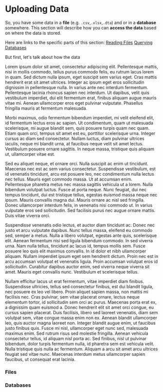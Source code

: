 # Uploading Data

So, you have some data in a __file__ (e.g. `.csv`,`.xlsx`,`.dta`) and or in a __database__ somewhere.  This section will describe how you can __access the data__ based on where the data is stored.

Here are links to the specific parts of this section:
  <a href="#files">Reading Files</a>
  <a href="#dbs">Querying Databases</a>



But first, let's talk about how the data

Lorem ipsum dolor sit amet, consectetur adipiscing elit. Pellentesque mattis, nisi in mollis commodo, tellus purus commodo felis, eu rutrum lacus lorem in quam. Sed dictum nulla ipsum, eget suscipit sem varius eget. Cras mattis hendrerit erat sit amet ultrices. Integer ac ipsum eget eros sollicitudin dignissim in pellentesque nulla. In varius ante nec interdum fermentum. Pellentesque lacinia rhoncus sapien nec interdum. Ut dapibus, velit quis vestibulum imperdiet, dui elit fermentum erat, finibus aliquam augue mauris vitae mi. Aenean ullamcorper eros eget pulvinar vulputate. Phasellus fringilla mauris at fermentum malesuada.

Morbi maximus, odio fermentum bibendum imperdiet, mi velit eleifend elit, id fermentum lectus eros ac sapien. Ut condimentum, quam ut malesuada scelerisque, mi augue blandit sem, quis posuere turpis quam nec quam. Etiam quam orci, tempus sit amet est eu, porttitor scelerisque urna. Integer cursus ac diam sed consectetur. Nullam luctus, diam pulvinar ultrices iaculis, neque mi blandit urna, at faucibus neque velit sit amet lectus. Vestibulum posuere ornare sagittis. In neque massa, tristique quis aliquam ut, ullamcorper vitae est.

Sed eu aliquet neque, et ornare orci. Nulla suscipit ac enim ut tincidunt. Maecenas nec est ac sem varius consectetur. Suspendisse vestibulum, est id venenatis tincidunt, arcu est posuere leo, nec condimentum nulla lectus nec tellus. Mauris eget commodo massa. Ut at accumsan enim. Pellentesque pharetra metus nec massa sagittis vehicula ut a lorem. Nulla bibendum volutpat luctus. Fusce at porta neque. Nunc feugiat, dui nec tempus tincidunt, dui est tristique tellus, egestas euismod massa neque nec ipsum. Mauris convallis magna dui. Mauris ornare ac nisl sed fringilla. Donec ullamcorper interdum felis, in venenatis nisi commodo ut. In varius vulputate eros sed sollicitudin. Sed facilisis purus nec augue ornare mattis. Duis vitae viverra orci.

Suspendisse venenatis odio lectus, et auctor diam tincidunt ac. Donec nec justo et arcu vulputate dapibus. Nunc tellus massa, eleifend eu commodo sed, semper a metus. Nulla a libero volutpat, egestas ante quis, scelerisque elit. Aenean fermentum nisi sed ligula bibendum commodo. In sed viverra urna. Nam nulla tellus, tincidunt ac lacus id, tempus mollis sem. Fusce posuere leo quis elit maximus convallis. In id dolor et nibh ullamcorper aliquam. Nullam imperdiet ipsum eget sem hendrerit dictum. Proin nec est in arcu accumsan volutpat et venenatis ligula. Proin accumsan volutpat eros id sollicitudin. Curabitur dapibus auctor enim, sed viverra neque viverra sit amet. Mauris eget convallis nunc. Vestibulum et scelerisque tellus.

Nullam efficitur lacus ut erat fermentum, vitae imperdiet diam finibus. Suspendisse ultricies, tellus sed consectetur finibus, est dui blandit ligula, nec posuere ex leo vel libero. Proin aliquet sapien massa, non mattis mi facilisis nec. Cras pulvinar, sem vitae placerat ornare, lectus neque elementum tortor, id sollicitudin sem orci ac purus. Maecenas porta erat ex, a dignissim quam euismod a. Donec hendrerit elit sit amet orci congue, eu cursus sapien placerat. Duis facilisis, libero sed laoreet venenatis, diam sem volutpat sem, vitae congue massa enim non ex. Aenean blandit ullamcorper leo, quis auctor magna laoreet non. Integer blandit augue enim, ut faucibus justo finibus quis. Fusce mi nisl, ullamcorper eget nunc sed, malesuada maximus enim. Sed rutrum risus sed molestie fringilla. Aenean vehicula consectetur tellus, id aliquam nisl porta ac. Sed finibus, nisl ut pulvinar bibendum, dolor turpis fermentum nulla, id pharetra sem est vehicula velit. Nulla tristique quis nulla ac fermentum. Aliquam a arcu sit amet arcu ultrices feugiat sed vitae nunc. Maecenas interdum metus ullamcorper sapien faucibus, ut consequat erat lacinia.


### <a name="files">Files</a>


### Databases
